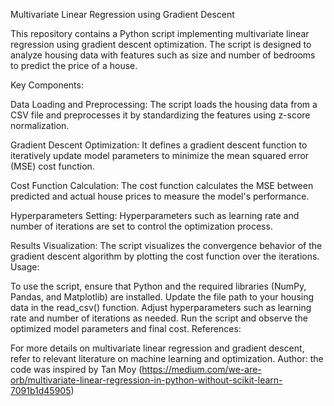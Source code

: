 Multivariate Linear Regression using Gradient Descent

This repository contains a Python script implementing multivariate linear regression using gradient descent optimization. The script is designed to analyze housing data with features such as size and number of bedrooms to predict the price of a house.

Key Components:

Data Loading and Preprocessing:
The script loads the housing data from a CSV file and preprocesses it by standardizing the features using z-score normalization.

Gradient Descent Optimization:
It defines a gradient descent function to iteratively update model parameters to minimize the mean squared error (MSE) cost function.

Cost Function Calculation:
The cost function calculates the MSE between predicted and actual house prices to measure the model's performance.

Hyperparameters Setting:
Hyperparameters such as learning rate and number of iterations are set to control the optimization process.

Results Visualization:
The script visualizes the convergence behavior of the gradient descent algorithm by plotting the cost function over the iterations.
Usage:

To use the script, ensure that Python and the required libraries (NumPy, Pandas, and Matplotlib) are installed.
Update the file path to your housing data in the read_csv() function.
Adjust hyperparameters such as learning rate and number of iterations as needed.
Run the script and observe the optimized model parameters and final cost.
References:

For more details on multivariate linear regression and gradient descent, refer to relevant literature on machine learning and optimization.
Author:
the code was inspired by Tan Moy (https://medium.com/we-are-orb/multivariate-linear-regression-in-python-without-scikit-learn-7091b1d45905)


